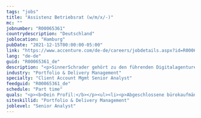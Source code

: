 ```yaml
---
tags: "jobs"
title: "Assistenz Betriebsrat (w/m/x/-)"
mc: ""
jobnumber: "R00065361"
countrydescription: "Deutschland"
joblocation: "Hamburg"
pubDate: "2021-12-15T00:00:00-05:00"
link: "https://www.accenture.com/de-de/careers/jobdetails.aspx?id=R00065361_de"
lang: "de-de"
guid: "R00065361_de"
description: "<p>SinnerSchrader gehört zu den führenden Digitalagenturen Europas mit dem Fokus auf Design und Entwicklung von digitalen Produkten und Services. Mehr als 500 Mitarbeiter:innen arbeiten an der digitalen Transformation für Unternehmen wie Allianz Audi comdirect bank ERGO Telefónica Unitymedia und VW. SinnerSchrader wurde 1996 gegründet ist seit 1999 börsennotiert und hat Büros in Hamburg Berlin Frankfurt am Main München Zürich und Prag. Seit April 2017 ist SinnerSchrader Teil von Accenture Interactive.</p><p></p><p>Aktuell suchen wir für unseren Standort in Hamburg eine Assistenz (w/m/x/-) für den Betriebsrat der SinnerSchrader Deutschland GmbH in Teilzeit.</p><p></p><p><b>Was dich bei uns erwartet:</b></p><ul><li><p>Koordination der Tätigkeiten des Betriebsrats sowie Abstimmung der Zusammenarbeit mit anderen internen und externen Stellen</p></li><li><p>Vor- und Nachbereitung von Sitzungen des Betriebsrats sowie Protokollierung und Mitschrift bei Terminen</p></li><li><p>Koordination und Organisation von Veranstaltungen des Betriebsrates</p></li><li><p>Externe und interne Kommunikation sowie Pflege der Intranet-Präsenz des Betriebsrates</p></li><li><p>Beratung von Mitarbeiter:innen und Betriebsratmitgliedern in fachspezifischen oder unternehmensinternen Themen</p></li><li><p>Aufbereitung von Daten und Statistiken sowie der Erstellung von Präsentationen</p></li><li><p>Übernahme von Ad hoc Anfragen zur weiteren Koordination</p></li><li><p>Eigenständige Organisation der administrativen Aufgaben im Betriebsrats-Büro</p></li></ul>"
industry: "Portfolio & Delivery Management"
specialty: "Client Account Mgmt Senior Analyst"
feedguid: "R00065361_de"
schedule: "Part time"
quals: "<p><b>Dein Profil:</b></p><ul><li><p>Abgeschlossene bürokaufmännische Ausbildung</p></li><li><p>Mindestens 4-5 Jahre Berufserfahrung im Sekretariat oder einer vergleichbaren Position im Dienstleistungsbereich</p></li><li><p>Erste Erfahrung in der Zusammenarbeit mit einem Betriebsrat von Vorteil</p></li><li><p>Sehr gute MS-Office-Kenntnisse</p></li><li><p>Ausgeprägte Kommunikationsfähigkeit und Teamorientierung</p></li><li><p>Eigenständige und zuverlässige Arbeitsweise mit hoher Lösungsorientierung</p></li><li><p>Sicherheit in deutscher und englischer Kommunikation </p></li><li><p>Circa 20 - 25 Stunden Zeit pro Wochen<span> </span></p></li></ul>"
siteskillid: "Portfolio & Delivery Management"
joblevel: "Senior Analyst"
---
```

